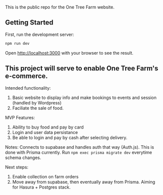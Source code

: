 This is the public repo for the One Tree Farm website.

## Getting Started

First, run the development server:

```bash
npm run dev
```

Open [http://localhost:3000](http://localhost:3000) with your browser to see the result.

## This project will serve to enable One Tree Farm's e-commerce.

Intended functionality:

1. Basic website to display info and make bookings to events and session (handled by Wordpress)
2. Faciliate the sale of food.

MVP Features:

1. Ability to buy food and pay by card
2. Login and user data persistance
3. Be able to login and pay by cash after selecting delivery.

Notes:
Connects to supabase and handles auth that way (Auth.js). This is done with Prisma currently.
Run `npm exec prisma migrate dev` everytime schema changes.

Next steps:

1. Enable collection on farm orders
2. Move away from supabase, then eventually away from Prisma. Aiming for Hasura + Postgres stack.
